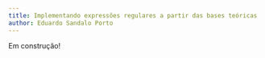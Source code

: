 ```yaml
---
title: Implementando expressões regulares a partir das bases teóricas
author: Eduardo Sandalo Porto
---
```


Em construção!

